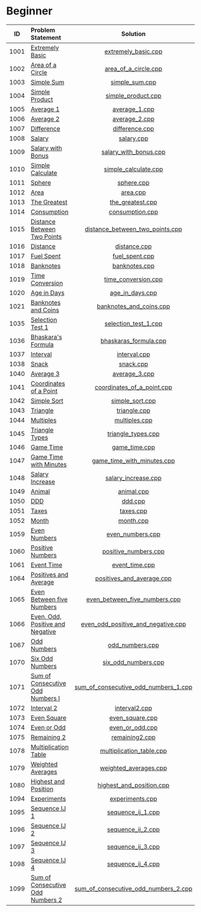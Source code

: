 # Beginner

|  ID  |          Problem Statement           |                 Solution                 |
|:----:|:-------------------------------------|:----------------------------------------:|
| 1001 | [Extremely Basic][]                  | [extremely_basic.cpp][]                  |
| 1002 | [Area of a Circle][]                 | [area_of_a_circle.cpp][]                 |
| 1003 | [Simple Sum][]                       | [simple_sum.cpp][]                       |
| 1004 | [Simple Product][]                   | [simple_product.cpp][]                   |
| 1005 | [Average 1][]                        | [average_1.cpp][]                        |
| 1006 | [Average 2][]                        | [average_2.cpp][]                        |
| 1007 | [Difference][]                       | [difference.cpp][]                       |
| 1008 | [Salary][]                           | [salary.cpp][]                           |
| 1009 | [Salary with Bonus][]                | [salary_with_bonus.cpp][]                |
| 1010 | [Simple Calculate][]                 | [simple_calculate.cpp][]                 |
| 1011 | [Sphere][]                           | [sphere.cpp][]                           |
| 1012 | [Area][]                             | [area.cpp][]                             |
| 1013 | [The Greatest][]                     | [the_greatest.cpp][]                     |
| 1014 | [Consumption][]                      | [consumption.cpp][]                      |
| 1015 | [Distance Between Two Points][]      | [distance_between_two_points.cpp][]      |
| 1016 | [Distance][]                         | [distance.cpp][]                         |
| 1017 | [Fuel Spent][]                       | [fuel_spent.cpp][]                       |
| 1018 | [Banknotes][]                        | [banknotes.cpp][]                        |
| 1019 | [Time Conversion][]                  | [time_conversion.cpp][]                  |
| 1020 | [Age in Days][]                      | [age_in_days.cpp][]                      |
| 1021 | [Banknotes and Coins][]              | [banknotes_and_coins.cpp][]              |
| 1035 | [Selection Test 1][]                 | [selection_test_1.cpp][]                 |
| 1036 | [Bhaskara's Formula][]               | [bhaskaras_formula.cpp][]                |
| 1037 | [Interval][]                         | [interval.cpp][]                         |
| 1038 | [Snack][]                            | [snack.cpp][]                            |
| 1040 | [Average 3][]                        | [average_3.cpp][]                        |
| 1041 | [Coordinates of a Point][]           | [coordinates_of_a_point.cpp][]           |
| 1042 | [Simple Sort][]                      | [simple_sort.cpp][]                      |
| 1043 | [Triangle][]                         | [triangle.cpp][]                         |
| 1044 | [Multiples][]                        | [multiples.cpp][]                        |
| 1045 | [Triangle Types][]                   | [triangle_types.cpp][]                   |
| 1046 | [Game Time][]                        | [game_time.cpp][]                        |
| 1047 | [Game Time with Minutes][]           | [game_time_with_minutes.cpp][]           |
| 1048 | [Salary Increase][]                  | [salary_increase.cpp][]                  |
| 1049 | [Animal][]                           | [animal.cpp][]                           |
| 1050 | [DDD][]                              | [ddd.cpp][]                              |
| 1051 | [Taxes][]                            | [taxes.cpp][]                            |
| 1052 | [Month][]                            | [month.cpp][]                            |
| 1059 | [Even Numbers][]                     | [even_numbers.cpp][]                     |
| 1060 | [Positive Numbers][]                 | [positive_numbers.cpp][]                 |
| 1061 | [Event Time][]                       | [event_time.cpp][]                       |
| 1064 | [Positives and Average][]            | [positives_and_average.cpp][]            |
| 1065 | [Even Between five Numbers][]        | [even_between_five_numbers.cpp][]        |
| 1066 | [Even, Odd, Positive and Negative][] | [even_odd_positive_and_negative.cpp][]   |
| 1067 | [Odd Numbers][]                      | [odd_numbers.cpp][]                      |
| 1070 | [Six Odd Numbers][]                  | [six_odd_numbers.cpp][]                  |
| 1071 | [Sum of Consecutive Odd Numbers I][] | [sum_of_consecutive_odd_numbers_1.cpp][] |
| 1072 | [Interval 2][]                       | [interval2.cpp][]                        |
| 1073 | [Even Square][]                      | [even_square.cpp][]                      |
| 1074 | [Even or Odd][]                      | [even_or_odd.cpp][]                      |
| 1075 | [Remaining 2][]                      | [remaining2.cpp][]                       |
| 1078 | [Multiplication Table][]             | [multiplication_table.cpp][]             |
| 1079 | [Weighted Averages][]                | [weighted_averages.cpp][]                |
| 1080 | [Highest and Position][]             | [highest_and_position.cpp][]             |
| 1094 | [Experiments][]                      | [experiments.cpp][]                      |
| 1095 | [Sequence IJ 1][]                    | [sequence_ij_1.cpp][]                    |
| 1096 | [Sequence IJ 2][]                    | [sequence_ij_2.cpp][]                    |
| 1097 | [Sequence IJ 3][]                    | [sequence_ij_3.cpp][]                    |
| 1098 | [Sequence IJ 4][]                    | [sequence_ij_4.cpp][]                    |
| 1099 | [Sum of Consecutive Odd Numbers 2][] | [sum_of_consecutive_odd_numbers_2.cpp][] |

[Extremely Basic]:                  https://www.urionlinejudge.com.br/judge/en/problems/view/1001
[Area of a Circle]:                 https://www.urionlinejudge.com.br/judge/en/problems/view/1002
[Simple Sum]:                       https://www.urionlinejudge.com.br/judge/en/problems/view/1003
[Simple Product]:                   https://www.urionlinejudge.com.br/judge/en/problems/view/1004
[Average 1]:                        https://www.urionlinejudge.com.br/judge/en/problems/view/1005
[Average 2]:                        https://www.urionlinejudge.com.br/judge/en/problems/view/1006
[Difference]:                       https://www.urionlinejudge.com.br/judge/en/problems/view/1007
[Salary]:                           https://www.urionlinejudge.com.br/judge/en/problems/view/1008
[Salary with Bonus]:                https://www.urionlinejudge.com.br/judge/en/problems/view/1009
[Simple Calculate]:                 https://www.urionlinejudge.com.br/judge/en/problems/view/1010
[Sphere]:                           https://www.urionlinejudge.com.br/judge/en/problems/view/1011
[Area]:                             https://www.urionlinejudge.com.br/judge/en/problems/view/1012
[The Greatest]:                     https://www.urionlinejudge.com.br/judge/en/problems/view/1013
[Consumption]:                      https://www.urionlinejudge.com.br/judge/en/problems/view/1014
[Distance Between Two Points]:      https://www.urionlinejudge.com.br/judge/en/problems/view/1015
[Distance]:                         https://www.urionlinejudge.com.br/judge/en/problems/view/1016
[Fuel Spent]:                       https://www.urionlinejudge.com.br/judge/en/problems/view/1017
[Banknotes]:                        https://www.urionlinejudge.com.br/judge/en/problems/view/1018
[Time Conversion]:                  https://www.urionlinejudge.com.br/judge/en/problems/view/1019
[Age in Days]:                      https://www.urionlinejudge.com.br/judge/en/problems/view/1020
[Banknotes and Coins]:              https://www.urionlinejudge.com.br/judge/en/problems/view/1021
[Selection Test 1]:                 https://www.urionlinejudge.com.br/judge/en/problems/view/1035
[Bhaskara's Formula]:               https://www.urionlinejudge.com.br/judge/en/problems/view/1036
[Interval]:                         https://www.urionlinejudge.com.br/judge/en/problems/view/1037
[Snack]:                            https://www.urionlinejudge.com.br/judge/en/problems/view/1038
[Average 3]:                        https://www.urionlinejudge.com.br/judge/en/problems/view/1040
[Coordinates of a Point]:           https://www.urionlinejudge.com.br/judge/en/problems/view/1041
[Simple Sort]:                      https://www.urionlinejudge.com.br/judge/en/problems/view/1042
[Triangle]:                         https://www.urionlinejudge.com.br/judge/en/problems/view/1043
[Multiples]:                        https://www.urionlinejudge.com.br/judge/en/problems/view/1044
[Triangle Types]:                   https://www.urionlinejudge.com.br/judge/en/problems/view/1045
[Game Time]:                        https://www.urionlinejudge.com.br/judge/en/problems/view/1046
[Game Time with Minutes]:           https://www.urionlinejudge.com.br/judge/en/problems/view/1047
[Salary Increase]:                  https://www.urionlinejudge.com.br/judge/en/problems/view/1048
[Animal]:                           https://www.urionlinejudge.com.br/judge/en/problems/view/1049
[DDD]:                              https://www.urionlinejudge.com.br/judge/en/problems/view/1050
[Taxes]:                            https://www.urionlinejudge.com.br/judge/en/problems/view/1051
[Month]:                            https://www.urionlinejudge.com.br/judge/en/problems/view/1052
[Even Numbers]:                     https://www.urionlinejudge.com.br/judge/en/problems/view/1059
[Positive Numbers]:                 https://www.urionlinejudge.com.br/judge/en/problems/view/1060
[Event Time]:                       https://www.urionlinejudge.com.br/judge/en/problems/view/1061
[Positives and Average]:            https://www.urionlinejudge.com.br/judge/en/problems/view/1064
[Even Between five Numbers]:        https://www.urionlinejudge.com.br/judge/en/problems/view/1065
[Even, Odd, Positive and Negative]: https://www.urionlinejudge.com.br/judge/en/problems/view/1066
[Odd Numbers]:                      https://www.urionlinejudge.com.br/judge/en/problems/view/1067
[Six Odd Numbers]:                  https://www.urionlinejudge.com.br/judge/en/problems/view/1070
[Sum of Consecutive Odd Numbers I]: https://www.urionlinejudge.com.br/judge/en/problems/view/1071
[Interval 2]:                       https://www.urionlinejudge.com.br/judge/en/problems/view/1072
[Even Square]:                      https://www.urionlinejudge.com.br/judge/en/problems/view/1073
[Even or Odd]:                      https://www.urionlinejudge.com.br/judge/en/problems/view/1074
[Remaining 2]:                      https://www.urionlinejudge.com.br/judge/en/problems/view/1075
[Multiplication Table]:             https://www.urionlinejudge.com.br/judge/en/problems/view/1078
[Weighted Averages]:                https://www.urionlinejudge.com.br/judge/en/problems/view/1079
[Highest and Position]:             https://www.urionlinejudge.com.br/judge/en/problems/view/1080
[Experiments]:                      https://www.urionlinejudge.com.br/judge/en/problems/view/1094
[Sequence IJ 1]:                    https://www.urionlinejudge.com.br/judge/en/problems/view/1095
[Sequence IJ 2]:                    https://www.urionlinejudge.com.br/judge/en/problems/view/1096
[Sequence IJ 3]:                    https://www.urionlinejudge.com.br/judge/en/problems/view/1097
[Sequence IJ 4]:                    https://www.urionlinejudge.com.br/judge/en/problems/view/1098
[Sum of Consecutive Odd Numbers 2]: https://www.urionlinejudge.com.br/judge/en/problems/view/1099

[extremely_basic.cpp]:                  extremely_basic.cpp
[area_of_a_circle.cpp]:                 area_of_a_circle.cpp
[simple_sum.cpp]:                       simple_sum.cpp
[simple_product.cpp]:                   simple_product.cpp
[average_1.cpp]:                        average_1.cpp
[average_2.cpp]:                        average_2.cpp
[difference.cpp]:                       difference.cpp
[salary.cpp]:                           salary.cpp
[salary_with_bonus.cpp]:                salary_with_bonus.cpp
[simple_calculate.cpp]:                 simple_calculate.cpp
[sphere.cpp]:                           sphere.cpp
[area.cpp]:                             area.cpp
[the_greatest.cpp]:                     the_greatest.cpp
[consumption.cpp]:                      consumption.cpp
[distance_between_two_points.cpp]:      distance_between_two_points.cpp
[distance.cpp]:                         distance.cpp
[fuel_spent.cpp]:                       fuel_spent.cpp
[banknotes.cpp]:                        banknotes.cpp
[time_conversion.cpp]:                  time_conversion.cpp
[age_in_days.cpp]:                      age_in_days.cpp
[banknotes_and_coins.cpp]:              banknotes_and_coins.cpp
[selection_test_1.cpp]:                 selection_test_1.cpp
[bhaskaras_formula.cpp]:                bhaskaras_formula.cpp
[interval.cpp]:                         interval.cpp
[snack.cpp]:                            snack.cpp
[average_3.cpp]:                        average_3.cpp
[coordinates_of_a_point.cpp]:           coordinates_of_a_point.cpp
[simple_sort.cpp]:                      simple_sort.cpp
[triangle.cpp]:                         triangle.cpp
[multiples.cpp]:                        multiples.cpp
[triangle_types.cpp]:                   triangle_types.cpp
[game_time.cpp]:                        game_time.cpp
[game_time_with_minutes.cpp]:           game_time_with_minutes.cpp
[salary_increase.cpp]:                  salary_increase.cpp
[animal.cpp]:                           animal.cpp
[ddd.cpp]:                              ddd.cpp
[taxes.cpp]:                            taxes.cpp
[month.cpp]:                            month.cpp
[even_numbers.cpp]:                     even_numbers.cpp
[positive_numbers.cpp]:                 positive_numbers.cpp
[event_time.cpp]:                       event_time.cpp
[positives_and_average.cpp]:            positive_and_average.cpp
[even_between_five_numbers.cpp]:        even_between_five_numbers.cpp
[even_odd_positive_and_negative.cpp]:   even_odd_positive_and_negative.cpp
[odd_numbers.cpp]:                      odd_numbers.cpp
[six_odd_numbers.cpp]:                  six_odd_numbers.cpp
[sum_of_consecutive_odd_numbers_1.cpp]: sum_of_consecutive_odd_numbers_1.cpp
[interval2.cpp]:                        interval2.cpp
[even_square.cpp]:                      even_square.cpp
[even_or_odd.cpp]:                      even_or_odd.cpp
[remaining2.cpp]:                       remaining2.cpp
[multiplication_table.cpp]:             multiplication_table.cpp
[weighted_averages.cpp]:                weighted_averages.cpp
[highest_and_position.cpp]:             highest_and_position.cpp
[experiments.cpp]:                      experiments.cpp
[sequence_ij_1.cpp]:                    sequence_ij_1.cpp
[sequence_ij_2.cpp]:                    sequence_ij_2.cpp
[sequence_ij_3.cpp]:                    sequence_ij_3.cpp
[sequence_ij_4.cpp]:                    sequence_ij_4.cpp
[sum_of_consecutive_odd_numbers_2.cpp]: sum_of_consecutive_odd_numbers_2.cpp

